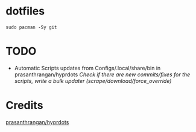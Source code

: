 # dotfiles

```shell
sudo pacman -Sy git
```

# TODO 
- Automatic Scripts updates from Configs/.local/share/bin in prasanthrangan/hyprdots *Check if there are new commits/fixes for the scripts, write a bulk updater (scrape/download/force_override)*

# Credits
[prasanthrangan/hyprdots](https://github.com/prasanthrangan/hyprdots)